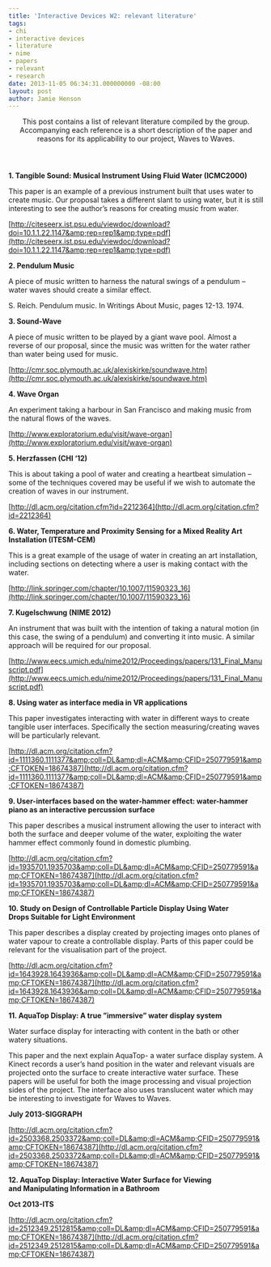 ```yaml
---
title: 'Interactive Devices W2: relevant literature'
tags:
- chi
- interactive devices
- literature
- nime
- papers
- relevant
- research
date: 2013-11-05 06:34:31.000000000 -08:00
layout: post
author: Jamie Henson
---
```


<header>This post contains a list of relevant literature compiled by the group. Accompanying each reference is a short description of the paper and reasons for its applicability to our project, Waves to Waves.</header>
<div>

<!-- more -->

**1\. Tangible Sound: Musical Instrument Using Fluid Water (ICMC2000)**

This paper is an example of a previous instrument built that uses water to create music. Our proposal takes a different slant to using water, but it is still interesting to see the author’s reasons for creating music from water.

[http://citeseerx.ist.psu.edu/viewdoc/download?doi=10.1.1.22.1147&amp;rep=rep1&amp;type=pdf](http://citeseerx.ist.psu.edu/viewdoc/download?doi=10.1.1.22.1147&amp;rep=rep1&amp;type=pdf)

**2\. Pendulum Music**

A piece of music written to harness the natural swings of a pendulum – water waves should create a similar effect.

S. Reich. Pendulum music. In Writings About Music, pages 12-13\. 1974.

**3\. Sound-Wave**

A piece of music written to be played by a giant wave pool. Almost a reverse of our proposal, since the music was written for the water rather than water being used for music.

[http://cmr.soc.plymouth.ac.uk/alexiskirke/soundwave.htm](http://cmr.soc.plymouth.ac.uk/alexiskirke/soundwave.htm)

**4\. Wave Organ**

An experiment taking a harbour in San Francisco and making music from the natural flows of the waves.

[http://www.exploratorium.edu/visit/wave-organ](http://www.exploratorium.edu/visit/wave-organ)

**5\. Herzfassen (CHI ‘12)**

This is about taking a pool of water and creating a heartbeat simulation – some of the techniques covered may be useful if we wish to automate the creation of waves in our instrument.

[http://dl.acm.org/citation.cfm?id=2212364](http://dl.acm.org/citation.cfm?id=2212364)

**6\. Water, Temperature and Proximity Sensing for a Mixed Reality Art Installation (ITESM-CEM)**

This is a great example of the usage of water in creating an art installation, including sections on detecting where a user is making contact with the water.

[http://link.springer.com/chapter/10.1007/11590323_16](http://link.springer.com/chapter/10.1007/11590323_16)

**7\. Kugelschwung (NIME 2012)**

An instrument that was built with the intention of taking a natural motion (in this case, the swing of a pendulum) and converting it into music. A similar approach will be required for our proposal.

[http://www.eecs.umich.edu/nime2012/Proceedings/papers/131_Final_Manuscript.pdf](http://www.eecs.umich.edu/nime2012/Proceedings/papers/131_Final_Manuscript.pdf)

**8\. Using water as interface media in VR applications**

This paper investigates interacting with water in different ways to create tangible user interfaces. Specifically the section measuring/creating waves will be particularly relevant.

[http://dl.acm.org/citation.cfm?id=1111360.1111377&amp;coll=DL&amp;dl=ACM&amp;CFID=250779591&amp;CFTOKEN=18674387](http://dl.acm.org/citation.cfm?id=1111360.1111377&amp;coll=DL&amp;dl=ACM&amp;CFID=250779591&amp;CFTOKEN=18674387)

**9\. User-interfaces based on the water-hammer effect: water-hammer piano as an interactive percussion surface**

This paper describes a musical instrument allowing the user to interact with both the surface and deeper volume of the water, exploiting the water hammer effect commonly found in domestic plumbing.

[http://dl.acm.org/citation.cfm?id=1935701.1935703&amp;coll=DL&amp;dl=ACM&amp;CFID=250779591&amp;CFTOKEN=18674387](http://dl.acm.org/citation.cfm?id=1935701.1935703&amp;coll=DL&amp;dl=ACM&amp;CFID=250779591&amp;CFTOKEN=18674387)

**10\. Study on Design of Controllable Particle Display Using Water Drops Suitable for Light Environment**

This paper describes a display created by projecting images onto planes of water vapour to create a controllable display. Parts of this paper could be relevant for the visualisation part of the project.

[http://dl.acm.org/citation.cfm?id=1643928.1643936&amp;coll=DL&amp;dl=ACM&amp;CFID=250779591&amp;CFTOKEN=18674387](http://dl.acm.org/citation.cfm?id=1643928.1643936&amp;coll=DL&amp;dl=ACM&amp;CFID=250779591&amp;CFTOKEN=18674387)

**11\. AquaTop Display: A true ”immersive” water display system**

Water surface display for interacting with content in the bath or other watery situations.

This paper and the next explain AquaTop- a water surface display system. A Kinect records a user’s hand position in the water and relevant visuals are projected onto the surface to create interactive water surface. These papers will be useful for both the image processing and visual projection sides of the project. The interface also uses translucent water which may be interesting to investigate for Waves to Waves.

**July 2013-SIGGRAPH**

[http://dl.acm.org/citation.cfm?id=2503368.2503372&amp;coll=DL&amp;dl=ACM&amp;CFID=250779591&amp;CFTOKEN=18674387](http://dl.acm.org/citation.cfm?id=2503368.2503372&amp;coll=DL&amp;dl=ACM&amp;CFID=250779591&amp;CFTOKEN=18674387)

**12\. AquaTop Display: Interactive Water Surface for Viewing and Manipulating Information in a Bathroom**

**Oct 2013-ITS**

[http://dl.acm.org/citation.cfm?id=2512349.2512815&amp;coll=DL&amp;dl=ACM&amp;CFID=250779591&amp;CFTOKEN=18674387](http://dl.acm.org/citation.cfm?id=2512349.2512815&amp;coll=DL&amp;dl=ACM&amp;CFID=250779591&amp;CFTOKEN=18674387)

</div>
